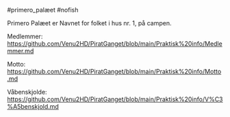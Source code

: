 #primero_palæet #nofish 

Primero Palæet er Navnet for folket i hus nr. 1, på campen.

Medlemmer: https://github.com/Venu2HD/PiratGanget/blob/main/Praktisk%20info/Medlemmer.md

Motto: https://github.com/Venu2HD/PiratGanget/blob/main/Praktisk%20info/Motto.md

Våbenskjolde: https://github.com/Venu2HD/PiratGanget/blob/main/Praktisk%20info/V%C3%A5benskjold.md
